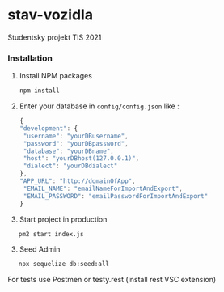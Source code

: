 # stav-vozidla

Studentsky projekt TIS 2021

### Installation

1. Install NPM packages
   ```sh
   npm install
   ```
2. Enter your database in `config/config.json` like :
   ```js
   {
   "development": {
    "username": "yourDBusername",
    "password": "yourDBpassword",
    "database": "yourDBname",
    "host": "yourDBhost(127.0.0.1)",
    "dialect": "yourDBdialect"
   },
   "APP_URL": "http://domainOfApp",
    "EMAIL_NAME": "emailNameForImportAndExport",
    "EMAIL_PASSWORD": "emailPasswordForImportAndExport"
   }
   ```
3. Start project in production

```sh
   pm2 start index.js
```

3. Seed Admin

```sh
   npx sequelize db:seed:all
```

For tests use Postmen or testy.rest (install rest VSC extension)
